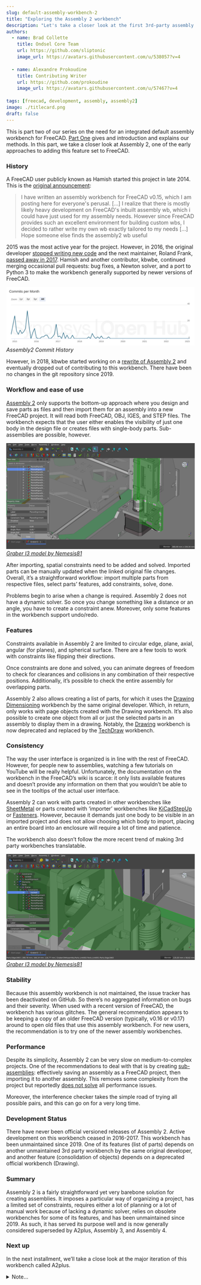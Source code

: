 ```yaml
---
slug: default-assembly-workbench-2
title: "Exploring the Assembly 2 workbench"
description: "Let's take a closer look at the first 3rd-party assembly workbench developed for FreeCAD ever."
authors:
  - name: Brad Collette
    title: Ondsel Core Team
    url: https://github.com/sliptonic
    image_url: https://avatars.githubusercontent.com/u/538057?v=4

  - name: Alexandre Prokoudine
    title: Contributing Writer
    url: https://github.com/prokoudine
    image_url: https://avatars.githubusercontent.com/u/57467?v=4

tags: [freecad, development, assembly, assembly2]
image: ./titlecard.png
draft: false
---
```


This is part two of our series on the need for an integrated default assembly workbench for FreeCAD. [Part One](/blog/default-assembly-workbench-1) gives and introduction and explains our methods. In this part, we take a closer look at Assembly 2, one of the early approaches to adding this feature set to FreeCAD.

### History

A FreeCAD user publicly known as Hamish started this project in late 2014. This is the [original announcement](https://forum.freecad.org/viewtopic.php?style=4&t=8577):

>I have written an assembly workbench for FreeCAD v0.15, which I am posting here for everyone's perusal. [...] I realize that there is mostly likely heavy development on FreeCAD's inbuilt assembly wb, which i could have just used for my assembly needs.
However since FreeCAD provides such an excellent environment for building custom wbs, I decided to rather write my own wb exactly tailored to my needs [...]
Hope someone else finds the assembly2 wb useful

2015 was the most active year for the project. However, in 2016, the original developer [stopped writing new code](https://forum.freecadweb.org/viewtopic.php?f=17&t=16591) and the next maintainer, Roland Frank, [passed away in 2017](https://forum.freecad.org/viewtopic.php?f=8&t=25673). Hamish and another contributor, kbwbe, continued merging occasional pull requests: bug fixes, a Newton solver, and a port to Python 3 to make the workbench generally supported by newer versions of FreeCAD.

![commit graph](./freecad-assembly-2-commit-history.png)
*Assembly2 Commit History*

However, in 2018, kbwbe started working on a [rewrite of Assembly 2](https://github.com/kbwbe/A2plus) and eventually dropped out of contributing to this workbench. There have been no changes in the git repository since 2019.

### Workflow and ease of use

[Assembly 2](https://github.com/hamish2014/FreeCAD_assembly2) only supports the bottom-up approach where you design and save parts as files and then import them for an assembly into a new FreeCAD project. It will read both FreeCAD, OBJ, IGES, and STEP files. The workbench expects that the user either enables the visibility of just one body in the design file or creates files with single-body parts. Sub-assemblies are possible, however.

![Graber I3 model by Nemesis81](./freecad-assembly-2-01.png)
*[Graber I3 model by Nemesis81](https://github.com/Nemesis81/GraberI3_Freecad/)*

After importing, spatial constraints need to be added and solved. Imported parts can be manually updated when the linked original file changes. Overall, it’s a straightforward workflow: import multiple parts from respective files, select parts’ features, add constraints, solve, done.

Problems begin to arise when a change is required. Assembly 2 does not have a dynamic solver. So once you change something like a distance or an angle, you have to create a constraint anew. Moreover, only some features in the workbench support undo/redo.

### Features

Constraints available in Assembly 2 are limited to circular edge, plane, axial, angular (for planes), and spherical surface. There are a few tools to work with constraints like flipping their directions.

Once constraints are done and solved, you can animate degrees of freedom to check for clearances and collisions in any combination of their respective positions. Additionally, it’s possible to check the entire assembly for overlapping parts.

Assembly 2 also allows creating a list of parts, for which it uses the [Drawing Dimensioning](https://github.com/hamish2014/FreeCAD_drawing_dimensioning) workbench by the same original developer. Which, in return, only works with page objects created with the Drawing workbench. It’s also possible to create one object from all or just the selected parts in an assembly to display them in a drawing. Notably, the [Drawing](https://wiki.freecad.org/Drawing_Workbench) workbench is now deprecated and replaced by the [TechDraw](https://wiki.freecad.org/TechDraw_Workbench) workbench.

### Consistency

The way the user interface is organized is in line with the rest of FreeCAD. However, for people new to assemblies, watching a few tutorials on YouTube will be really helpful. Unfortunately, the documentation on the workbench in the FreeCAD’s wiki is scarce: it only lists available features and doesn’t provide any information on them that you wouldn’t be able to see in the tooltips of the actual user interface.

Assembly 2 can work with parts created in other workbenches like [SheetMetal](https://wiki.freecad.org/SheetMetal_Workbench) or parts created with ‘importer’ workbenches like [KiCadStepUp](https://wiki.freecad.org/KicadStepUp_Workbench) or [Fasteners](https://wiki.freecad.org/Fasteners_Workbench). However, because it demands just one body to be visible in an imported project and does not allow choosing which body to import, placing an entire board into an enclosure will require a lot of time and patience.

The workbench also doesn’t follow the more recent trend of making 3rd party workbenches translatable.

![Graber I3 model by Nemesis81](./freecad-assembly-2-02.png)
*[Graber I3 model by Nemesis81](https://github.com/Nemesis81/GraberI3_Freecad/)*

### Stability

Because this assembly workbench is not maintained, the issue tracker has been deactivated on GitHub. So there’s no aggregated information on bugs and their severity. When used with a recent version of FreeCAD, the workbench has various glitches. The general recommendation appears to be keeping a copy of an older FreeCAD version (typically, v0.16 or v0.17) around to open old files that use this assembly workbench. For new users, the recommendation is to try one of the newer assembly workbenches.

### Performance

Despite its simplicity, Assembly 2 can be very slow on medium-to-complex projects. One of the recommendations to deal with that is by creating [sub-assemblies](https://forum.freecad.org/viewtopic.php?p=146813#p146813): effectively saving an assembly as a FreeCAD project, then importing it to another assembly. This removes some complexity from the project but reportedly [does not solve](https://forum.freecad.org/viewtopic.php?style=4&t=26803) all performance issues.

Moreover, the interference checker takes the simple road of trying all possible pairs, and this can go on for a very long time.

### Development Status

There have never been official versioned releases of Assembly 2. Active development on this workbench ceased in 2016-2017. This workbench has been unmaintained since 2019. One of its features (list of parts) depends on another unmaintained 3rd party workbench by the same original developer, and another feature (consolidation of objects) depends on a deprecated official workbench (Drawing).

### Summary
Assembly 2 is a fairly straightforward yet very barebone solution for creating assemblies. It imposes a particular way of organizing a project, has a limited set of constraints, requires either a lot of planning or a lot of manual work because of lacking a dynamic solver, relies on obsolete workbenches for some of its features, and has been unmaintained since 2019. As such, it has served its purpose well and is now generally considered superseded by A2plus, Assembly 3, and Assembly 4.

### Next up

In the next installment, we’ll take a close look at the major iteration of this workbench called A2plus.

<details>
  <summary>Note...</summary>
  <div>
    <div>I’m Brad Collette, longtime FreeCAD contributor and CTO of Ondsel, a new open core company built on top of FreeCAD. Ondsel helps you share useful aspects of your solid models without giving away your designs. We’re working on improving collaboration and feature accessibility and integrating with your existing tools. You can read more about my vision for FreeCAD and Ondsel <a href="https://opencoreventures.com/blog/2023-01-ondsel-freecad-launch/">here</a>
    </div>
<br/>
  </div>
</details>


